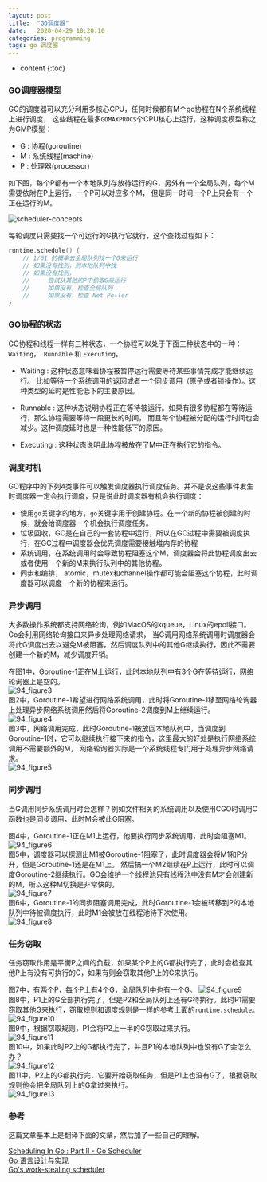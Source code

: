 ```yaml
---
layout: post
title:  "GO调度器"
date:   2020-04-29 10:20:10
categories: programming
tags: go 调度器
---
```


* content
{:toc}

### GO调度器模型

GO的调度器可以充分利用多核心CPU，任何时候都有M个go协程在N个系统线程上进行调度，
这些线程在最多`GOMAXPROCS`个CPU核心上运行，这种调度模型称之为GMP模型：

* G : 协程(goroutine)
* M : 系统线程(machine)
* P : 处理器(processor)

如下图，每个P都有一个本地队列存放待运行的G，另外有一个全局队列，每个M需要依附在P上运行，一个P可以对应多个M，
但是同一时间一个P上只会有一个正在运行的M。

![scheduler-concepts]({{"/css/pics/database/scheduler-concepts.png"}})  

每轮调度只需要找一个可运行的G执行它就行，这个查找过程如下：

```go
runtime.schedule() {
    // 1/61 的概率去全局队列找一个G来运行
    // 如果没有找到，到本地队列中找
    // 如果没有找到，
    //     尝试从其他的P中偷取G来运行
    //     如果没有，检查全局队列
    //     如果没有，检查 Net Poller
}
```

### GO协程的状态

GO协程和线程一样有三种状态，一个协程可以处于下面三种状态中的一种：`Waiting`，` Runnable` 和 `Executing`。

* Waiting : 这种状态意味着协程被暂停运行需要等待某些事情完成才能继续运行。
比如等待一个系统调用的返回或者一个同步调用（原子或者锁操作）。这种类型的延时是性能低下的主要原因。

* Runnable : 这种状态说明协程正在等待被运行。如果有很多协程都在等待运行，那么协程需要等待一段更长的时间，
而且每个协程被分配的运行时间也会减少。这种调度延时也是一种性能低下的原因。

* Executing : 这种状态说明此协程被放在了M中正在执行它的指令。

### 调度时机

GO程序中的下列4类事件可以触发调度器执行调度任务。并不是说这些事件发生时调度器一定会执行调度，只是说此时调度器有机会执行调度：

* 使用`go`关键字的地方，`go`关键字用于创建协程。在一个新的协程被创建的时候，就会给调度器一个机会执行调度任务。
* 垃圾回收，GC是在自己的一套协程中运行，所以在GC过程中需要被调度执行，在GC过程中调度器会优先调度需要接触堆内存的协程
* 系统调用，在系统调用时会导致协程阻塞这个M，调度器会将此协程调度出去或者使用一个新的M来执行队列中的其他协程。
* 同步和编排， atomic，mutex和channel操作都可能会阻塞这个协程，此时调度器可以调度一个新的协程来运行。

### 异步调用

大多数操作系统都支持网络轮询，例如MacOS的kqueue，Linux的epoll接口。Go会利用网络轮询接口来异步处理网络请求，
当G调用网络系统调用时调度器会将此G调度出去以避免M被阻塞，然后调度队列中的其他G继续执行，因此不需要创建一个新的M，减少调度开销。

在图1中，Goroutine-1正在M上运行，此时本地队列中有3个G在等待运行，网络轮询器上是空的。  
![94_figure3]({{"/css/pics/database/94_figure3.png"}})    
图2中，Goroutine-1希望进行网络系统调用，此时将Goroutine-1移至网络轮询器上处理异步网络系统调用然后将Goroutine-2调度到M上继续运行。  
![94_figure4]({{"/css/pics/database/94_figure4.png"}})    
图3中，网络调用完成，此时Goroutine-1被放回本地队列中，当调度到Goroutine-1时，它可以继续执行接下来的指令，这里最大的好处是执行网络系统调用不需要额外的M，
网络轮询器实际是一个系统线程专门用于处理异步网络请求。  
![94_figure5]({{"/css/pics/database/94_figure5.png"}})  

### 同步调用

当G调用同步系统调用时会怎样？例如文件相关的系统调用以及使用CGO时调用C函数也是同步调用，此时M会被此G阻塞。

图4中，Goroutine-1正在M1上运行，他要执行同步系统调用，此时会阻塞M1。  
![94_figure6]({{"/css/pics/database/94_figure6.png"}})  
图5中，调度器可以探测出M1被Goroutine-1阻塞了，此时调度器会将M1和P分开，但是Goroutine-1还是在M1上。
然后搞一个M2继续在P上运行，此时可以调度Goroutine-2继续执行。GO会维护一个线程池只有线程池中没有M才会创建新的M，所以这种M切换是非常快的。  
![94_figure7]({{"/css/pics/database/94_figure7.png"}})  
图6中，Goroutine-1的同步阻塞调用完成，此时Goroutine-1会被转移到P的本地队列中待被调度执行，此时M1会被放在线程池待下次使用。  
![94_figure8]({{"/css/pics/database/94_figure8.png"}})  

### 任务窃取

任务窃取作用是平衡P之间的负载，如果某个P上的G都执行完了，此时会检查其他P上有没有可执行的G，如果有则会窃取其他P上的G来执行。

图7中，有两个P，每个P上有4个G，全局队列中也有一个G。
![94_figure9]({{"/css/pics/database/94_figure9.png"}})  
图8中，P1上的G全部执行完了，但是P2和全局队列上还有G待执行。此时P1需要窃取其他G来执行，窃取规则和调度规则是一样的参考上面的`runtime.schedule`。
![94_figure10]({{"/css/pics/database/94_figure10.png"}})  
图9中，根据窃取规则，P1会将P2上一半的G窃取过来执行。  
![94_figure11]({{"/css/pics/database/94_figure11.png"}})  
图10中，如果此时P2上的G都执行完了，并且P1的本地队列中也没有G了会怎么办？  
![94_figure12]({{"/css/pics/database/94_figure12.png"}})  
图11中，P2上的G都执行完，它要开始窃取任务，但是P1上也没有G了，根据窃取规则他会把全局队列上的G拿过来执行。  
![94_figure13]({{"/css/pics/database/94_figure13.png"}})  

### 参考

这篇文章基本上是翻译下面的文章，然后加了一些自己的理解。

[Scheduling In Go : Part II - Go Scheduler](https://www.ardanlabs.com/blog/2018/08/scheduling-in-go-part2.html)  
[Go 语言设计与实现](https://draveness.me/golang/docs/part3-runtime/ch06-concurrency/golang-goroutine/)  
[Go's work-stealing scheduler](https://rakyll.org/scheduler/)  
